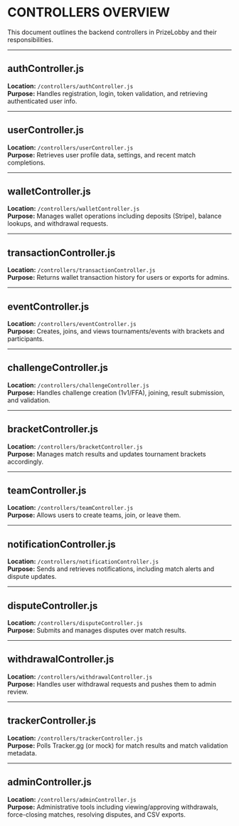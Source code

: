 # CONTROLLERS OVERVIEW

This document outlines the backend controllers in PrizeLobby and their responsibilities.

---

## authController.js
**Location:** `/controllers/authController.js`  
**Purpose:** Handles registration, login, token validation, and retrieving authenticated user info.

---

## userController.js
**Location:** `/controllers/userController.js`  
**Purpose:** Retrieves user profile data, settings, and recent match completions.

---

## walletController.js
**Location:** `/controllers/walletController.js`  
**Purpose:** Manages wallet operations including deposits (Stripe), balance lookups, and withdrawal requests.

---

## transactionController.js
**Location:** `/controllers/transactionController.js`  
**Purpose:** Returns wallet transaction history for users or exports for admins.

---

## eventController.js
**Location:** `/controllers/eventController.js`  
**Purpose:** Creates, joins, and views tournaments/events with brackets and participants.

---

## challengeController.js
**Location:** `/controllers/challengeController.js`  
**Purpose:** Handles challenge creation (1v1/FFA), joining, result submission, and validation.

---

## bracketController.js
**Location:** `/controllers/bracketController.js`  
**Purpose:** Manages match results and updates tournament brackets accordingly.

---

## teamController.js
**Location:** `/controllers/teamController.js`  
**Purpose:** Allows users to create teams, join, or leave them.

---

## notificationController.js
**Location:** `/controllers/notificationController.js`  
**Purpose:** Sends and retrieves notifications, including match alerts and dispute updates.

---

## disputeController.js
**Location:** `/controllers/disputeController.js`  
**Purpose:** Submits and manages disputes over match results.

---

## withdrawalController.js
**Location:** `/controllers/withdrawalController.js`  
**Purpose:** Handles user withdrawal requests and pushes them to admin review.

---

## trackerController.js
**Location:** `/controllers/trackerController.js`  
**Purpose:** Polls Tracker.gg (or mock) for match results and match validation metadata.

---

## adminController.js
**Location:** `/controllers/adminController.js`  
**Purpose:** Administrative tools including viewing/approving withdrawals, force-closing matches, resolving disputes, and CSV exports.
